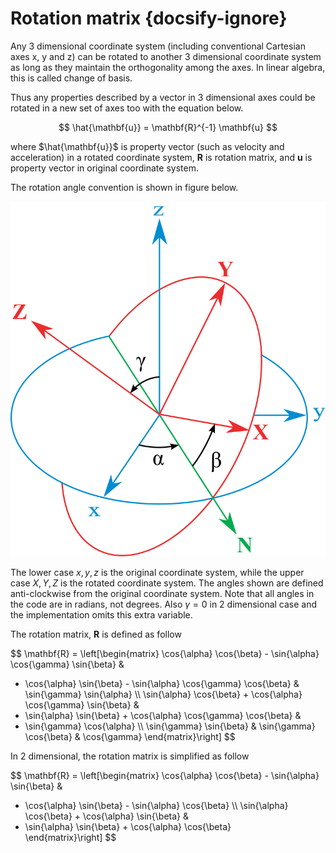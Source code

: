 # Rotation matrix {docsify-ignore}

Any 3 dimensional coordinate system (including conventional Cartesian axes x, y and z) can be rotated to another 3 dimensional coordinate system as long as they maintain the orthogonality among the axes. In linear algebra, this is called change of basis. 

Thus any properties described by a vector in 3 dimensional axes could be rotated in a new set of axes too with the equation below.

$$ \hat{\mathbf{u}} = \mathbf{R}^{-1} \mathbf{u} $$

where $\hat{\mathbf{u}}$ is property vector (such as velocity and acceleration) in a rotated coordinate system, $\mathbf{R}$ is rotation matrix, and $\mathbf{u}$ is property vector in original coordinate system.

The rotation angle convention is shown in figure below. 

![alt text](Eulerangles.png "Euler Angles convention in the code")

The lower case $x, y, z$ is the original coordinate system, while the upper case $X, Y, Z$ is the rotated coordinate system. The angles shown are defined anti-clockwise from the original coordinate system. Note that all angles in the code are in radians, not degrees. Also $\gamma = 0$ in 2 dimensional case and the implementation omits this extra variable. 

The rotation matrix, $\mathbf{R}$ is defined as follow

$$
\mathbf{R} = \left[\begin{matrix}
\cos{\alpha} \cos{\beta} - \sin{\alpha} \cos{\gamma} \sin{\beta} & 
- \cos{\alpha} \sin{\beta} - \sin{\alpha} \cos{\gamma} \cos{\beta} &
\sin{\gamma} \sin{\alpha} \\\\
\sin{\alpha} \cos{\beta} + \cos{\alpha} \cos{\gamma} \sin{\beta} & 
- \sin{\alpha} \sin{\beta} + \cos{\alpha} \cos{\gamma} \cos{\beta} &
- \sin{\gamma} \cos{\alpha} \\\\
\sin{\gamma} \sin{\beta} & 
\sin{\gamma} \cos{\beta} &
\cos{\gamma} 
\end{matrix}\right]
$$

In 2 dimensional, the rotation matrix is simplified as follow

$$
\mathbf{R} = \left[\begin{matrix}
\cos{\alpha} \cos{\beta} - \sin{\alpha} \sin{\beta} & 
- \cos{\alpha} \sin{\beta} - \sin{\alpha} \cos{\beta} \\\\
\sin{\alpha} \cos{\beta} + \cos{\alpha} \sin{\beta} & 
- \sin{\alpha} \sin{\beta} + \cos{\alpha} \cos{\beta} \
\end{matrix}\right]
$$



